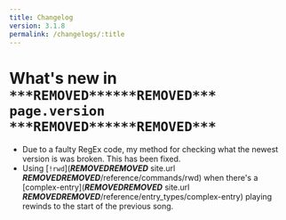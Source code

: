 ```yaml
---
title: Changelog
version: 3.1.8
permalink: /changelogs/:title
---
```


# What's new in `***REMOVED******REMOVED*** page.version ***REMOVED******REMOVED***`

- Due to a faulty RegEx code, my method for checking what the newest version is was broken. This has been fixed.
- Using [`!rwd`](***REMOVED******REMOVED*** site.url ***REMOVED******REMOVED***/reference/commands/rwd) when there's a [complex-entry](***REMOVED******REMOVED*** site.url ***REMOVED******REMOVED***/reference/entry_types/complex-entry) playing rewinds to the start of the previous song.
